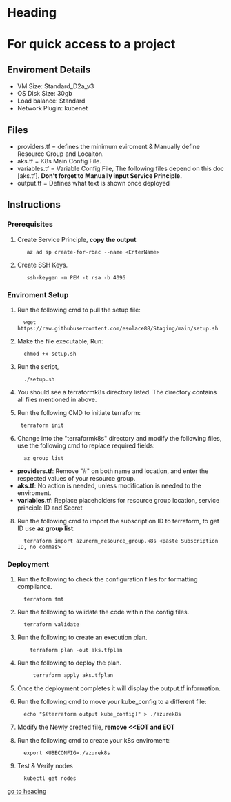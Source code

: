 # Heading
# For quick access to a project

## Enviroment Details

- VM Size: Standard_D2a_v3
- OS Disk Size: 30gb
- Load balance: Standard
- Network Plugin: kubenet 

## Files

- providers.tf = defines the minimum eviroment & Manually define Resource Group and Locaiton.
- aks.tf = K8s Main Config File. 
- variables.tf = Variable Config File, The following files depend on this doc [aks.tf]. **Don't forget to Manually input Service Principle.**
- output.tf = Defines what text is shown once deployed

## Instructions

### Prerequisites
1. Create Service Principle, **copy the output**
   
          az ad sp create-for-rbac --name <EnterName>
   
2. Create SSH Keys.

          ssh-keygen -m PEM -t rsa -b 4096
   
### Enviroment Setup
1. Run the following cmd to pull the setup file:

         wget https://raw.githubusercontent.com/esolace88/Staging/main/setup.sh

2. Make the file executable, Run:

         chmod +x setup.sh

4. Run the script,

         ./setup.sh

5. You should see a terraformk8s directory listed. The directory contains all files mentioned in above.
6.  Run the following CMD to initiate terraform:

         terraform init
    
7. Change into the "terraformk8s" directory and modify the following files, use the following cmd to replace required fields:

         az group list
  
- **providers.tf**: Remove "#" on both name and location, and enter the respected values of your resource group. 
- **aks.tf**: No action is needed, unless modification is needed to the enviroment.
- **variables.tf**: Replace placeholders for resource group location, service principle ID and Secret

8. Run the following cmd to import the subscription ID to terraform, to get ID use **az group list**:

         terraform import azurerm_resource_group.k8s <paste Subscription ID, no commas>

### Deployment 

1. Run the following to check the configuration files for formatting compliance.

         terraform fmt
   
2. Run the following to validate the code within the config files.

         terraform validate
   
3. Run the following to create an execution plan.

           terraform plan -out aks.tfplan
   
4. Run the following to deploy the plan.

            terraform apply aks.tfplan

5. Once the deployment completes it will display the output.tf information.
6. Run the following cmd to move your kube_config to a different file:

         echo "$(terraform output kube_config)" > ./azurek8s
   
7. Modify the Newly created file, **remove <<EOT and EOT**
8. Run the following cmd to create your k8s enviroment:

         export KUBECONFIG=./azurek8s
   
9. Test & Verify nodes

         kubectl get nodes


[go to heading](#heading)
